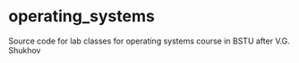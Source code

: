 # operating_systems
Source code for lab classes for operating systems course in BSTU after V.G. Shukhov
